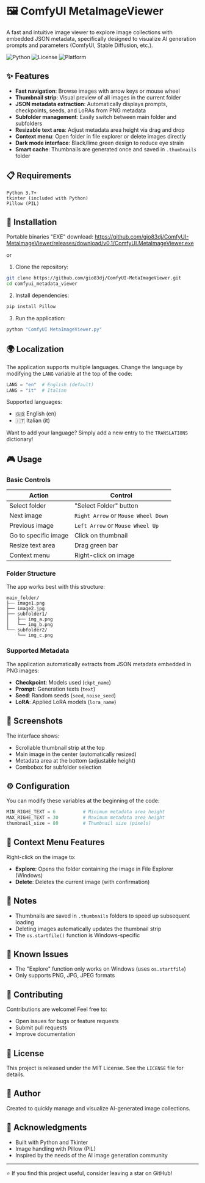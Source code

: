 # 🖼️ ComfyUI MetaImageViewer

A fast and intuitive image viewer to explore image collections with embedded JSON metadata, specifically designed to visualize AI generation prompts and parameters (ComfyUI, Stable Diffusion, etc.).

![Python](https://img.shields.io/badge/python-3.7+-blue.svg)
![License](https://img.shields.io/badge/license-MIT-green.svg)
![Platform](https://img.shields.io/badge/platform-Windows-lightgrey.svg)

## ✨ Features

- **Fast navigation**: Browse images with arrow keys or mouse wheel
- **Thumbnail strip**: Visual preview of all images in the current folder
- **JSON metadata extraction**: Automatically displays prompts, checkpoints, seeds, and LoRAs from PNG metadata
- **Subfolder management**: Easily switch between main folder and subfolders
- **Resizable text area**: Adjust metadata area height via drag and drop
- **Context menu**: Open folder in file explorer or delete images directly
- **Dark mode interface**: Black/lime green design to reduce eye strain
- **Smart cache**: Thumbnails are generated once and saved in `.thumbnails` folder

## 📋 Requirements

```
Python 3.7+
tkinter (included with Python)
Pillow (PIL)
```

## 🚀 Installation
Portable binaries "EXE" download:
https://github.com/gio83dj/ComfyUI-MetaImageViewer/releases/download/v0.1/ComfyUI.MetaImageViewer.exe

or

1. Clone the repository:
```bash
git clone https://github.com/gio83dj/ComfyUI-MetaImageViewer.git
cd comfyui_metadata_viewer
```

2. Install dependencies:
```bash
pip install Pillow
```

3. Run the application:
```bash
python "ComfyUI MetaImageViewer.py"
```

## 🌍 Localization

The application supports multiple languages. Change the language by modifying the `LANG` variable at the top of the code:

```python
LANG = "en"  # English (default)
LANG = "it"  # Italian
```

Supported languages:
- 🇬🇧 English (en)
- 🇮🇹 Italian (it)

Want to add your language? Simply add a new entry to the `TRANSLATIONS` dictionary!

## 🎮 Usage

### Basic Controls

| Action | Control |
|--------|---------|
| Select folder | "Select Folder" button |
| Next image | `Right Arrow` or `Mouse Wheel Down` |
| Previous image | `Left Arrow` or `Mouse Wheel Up` |
| Go to specific image | Click on thumbnail |
| Resize text area | Drag green bar |
| Context menu | Right-click on image |

### Folder Structure

The app works best with this structure:
```
main_folder/
├── image1.png
├── image2.jpg
├── subfolder1/
│   ├── img_a.png
│   └── img_b.png
└── subfolder2/
    └── img_c.png
```

### Supported Metadata

The application automatically extracts from JSON metadata embedded in PNG images:
- **Checkpoint**: Models used (`ckpt_name`)
- **Prompt**: Generation texts (`text`)
- **Seed**: Random seeds (`seed`, `noise_seed`)
- **LoRA**: Applied LoRA models (`lora_name`)

## 🎨 Screenshots

The interface shows:
- Scrollable thumbnail strip at the top
- Main image in the center (automatically resized)
- Metadata area at the bottom (adjustable height)
- Combobox for subfolder selection

## ⚙️ Configuration

You can modify these variables at the beginning of the code:

```python
MIN_RIGHE_TEXT = 6          # Minimum metadata area height
MAX_RIGHE_TEXT = 30         # Maximum metadata area height
thumbnail_size = 80         # Thumbnail size (pixels)
```

## 🔧 Context Menu Features

Right-click on the image to:
- **Explore**: Opens the folder containing the image in File Explorer (Windows)
- **Delete**: Deletes the current image (with confirmation)

## 📝 Notes

- Thumbnails are saved in `.thumbnails` folders to speed up subsequent loading
- Deleting images automatically updates the thumbnail strip
- The `os.startfile()` function is Windows-specific

## 🐛 Known Issues

- The "Explore" function only works on Windows (uses `os.startfile`)
- Only supports PNG, JPG, JPEG formats

## 🤝 Contributing

Contributions are welcome! Feel free to:
- Open issues for bugs or feature requests
- Submit pull requests
- Improve documentation

## 📄 License

This project is released under the MIT License. See the `LICENSE` file for details.

## 👤 Author

Created to quickly manage and visualize AI-generated image collections.

## 🙏 Acknowledgments

- Built with Python and Tkinter
- Image handling with Pillow (PIL)
- Inspired by the needs of the AI image generation community

---

⭐ If you find this project useful, consider leaving a star on GitHub!

